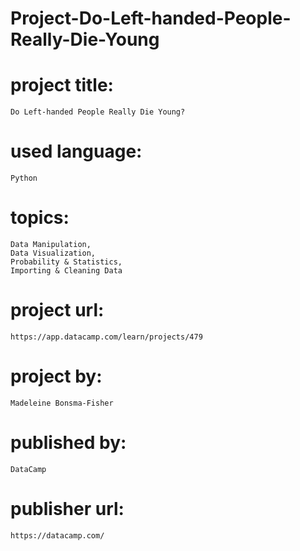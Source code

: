 # Project-Do-Left-handed-People-Really-Die-Young

# project title:

    Do Left-handed People Really Die Young?

# used language:

    Python

# topics:

    Data Manipulation,
    Data Visualization,
    Probability & Statistics,
    Importing & Cleaning Data

# project url:

    https://app.datacamp.com/learn/projects/479

# project by:

    Madeleine Bonsma-Fisher

# published by:

    DataCamp

# publisher url:

    https://datacamp.com/
